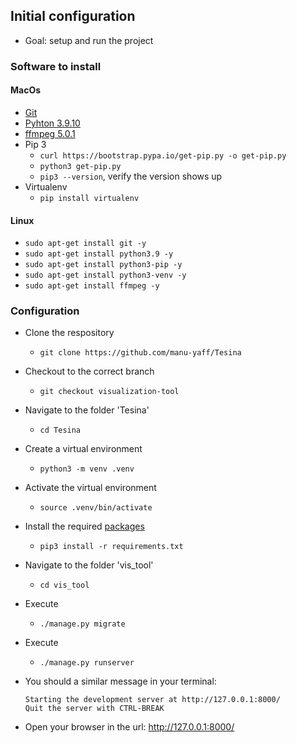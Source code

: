 ## Initial configuration

- Goal: setup and run the project

### Software to install

#### MacOs

- [Git](https://git-scm.com/book/en/v2/Getting-Started-Installing-Git)
- [Pyhton 3.9.10](https://www.python.org/downloads/release/python-3910/)
- [ffmpeg 5.0.1](https://evermeet.cx/ffmpeg/)
- Pip 3
  - `curl https://bootstrap.pypa.io/get-pip.py -o get-pip.py`
  - `python3 get-pip.py`
  - `pip3 --version`, verify the version shows up
- Virtualenv
  - `pip install virtualenv`

#### Linux

- `sudo apt-get install git -y`
- `sudo apt-get install python3.9 -y`
- `sudo apt-get install python3-pip -y`
- `sudo apt-get install python3-venv -y`
- `sudo apt-get install ffmpeg -y`

### Configuration

- Clone the respository

  - `git clone https://github.com/manu-yaff/Tesina`

- Checkout to the correct branch

  - `git checkout visualization-tool`

- Navigate to the folder 'Tesina'

  - `cd Tesina`

- Create a virtual environment

  - `python3 -m venv .venv`

- Activate the virtual environment

  - `source .venv/bin/activate`

- Install the required [packages](./requirements.txt)

  - `pip3 install -r requirements.txt`

- Navigate to the folder 'vis_tool'

  - `cd vis_tool`

- Execute

  - `./manage.py migrate`

- Execute

  - `./manage.py runserver`

- You should a similar message in your terminal:

  ```
  Starting the development server at http://127.0.0.1:8000/
  Quit the server with CTRL-BREAK
  ```

- Open your browser in the url: http://127.0.0.1:8000/
